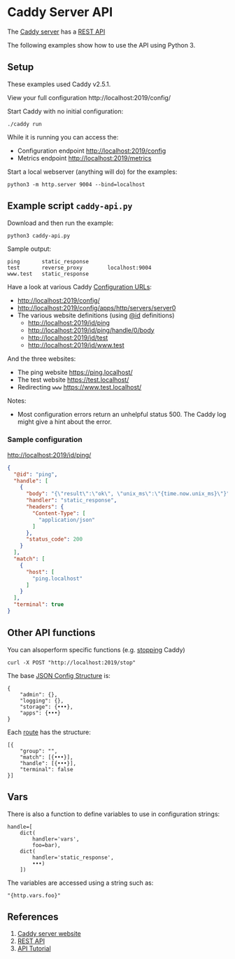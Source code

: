 # Caddy Server API
The [Caddy server](https://caddyserver.com/) has a [REST API](https://caddyserver.com/docs/quick-starts/api)

The following examples show how to use the API using Python 3.


## Setup
These examples used Caddy v2.5.1.

View your full configuration
http://localhost:2019/config/

Start Caddy with no initial configuration:
```
./caddy run
```

While it is running you can access the:
* Configuration endpoint <http://localhost:2019/config>
* Metrics endpoint <http://localhost:2019/metrics>


Start a local webserver (anything will do) for the examples:
```
python3 -m http.server 9004 --bind=localhost
```


## Example script `caddy-api.py`
Download and then run the example:
```
python3 caddy-api.py
```

Sample output:
```
ping       static_response      
test       reverse_proxy        localhost:9004
www.test   static_response
```

Have a look at various Caddy [Configuration URLs](https://caddyserver.com/docs/api#get-configpath):
* <http://localhost:2019/config/>
* <http://localhost:2019/config/apps/http/servers/server0>
* The various website definitions (using [@id](https://caddyserver.com/docs/api#using-id-in-json) definitions)
  - <http://localhost:2019/id/ping>
  - <http://localhost:2019/id/ping/handle/0/body>
  - <http://localhost:2019/id/test>
  - <http://localhost:2019/id/www.test>

And the three websites:
* The ping website <https://ping.localhost/>
* The test website <https://test.localhost/>
* Redirecting `www` <https://www.test.localhost/>

Notes:
* Most configuration errors return an unhelpful status 500. The Caddy log might give a hint about the error.

### Sample configuration

<http://localhost:2019/id/ping/>
```json
{
  "@id": "ping",
  "handle": [
    {
      "body": "{\"result\":\"ok\", \"unix_ms\":\"{time.now.unix_ms}\"}",
      "handler": "static_response",
      "headers": {
        "Content-Type": [
          "application/json"
        ]
      },
      "status_code": 200
    }
  ],
  "match": [
    {
      "host": [
        "ping.localhost"
      ]
    }
  ],
  "terminal": true
}
```


## Other API functions
You can alsoperform specific functions (e.g. [stopping](https://caddyserver.com/docs/api#post-stop) Caddy)
```
curl -X POST "http://localhost:2019/stop"
```

The base [JSON Config Structure](https://caddyserver.com/docs/json/) is:
```
{
    "admin": {},
    "logging": {},
    "storage": {•••},
    "apps": {•••}
}
```

Each [route](https://caddyserver.com/docs/json/apps/http/servers/routes/) has the structure:
```
[{
    "group": "",
    "match": [{•••}],
    "handle": [{•••}],
    "terminal": false
}]
```

## Vars
There is also a function to define variables to use in configuration strings:
```
handle=[
    dict(
        handler='vars',
        foo=bar),
    dict(
        handler='static_response',
        •••)
    ])
```

The variables are accessed using a string such as:
```
"{http.vars.foo}"
```


## References
1. [Caddy server website](https://caddyserver.com/)
1. [REST API](https://caddyserver.com/docs/quick-starts/api)
1. [API Tutorial](https://caddyserver.com/docs/api-tutorial)
